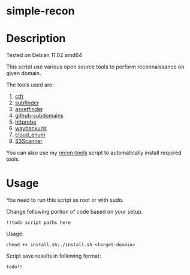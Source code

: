 # simple-recon

# Description

Tested on Debian 11.02 amd64

This script use various open source tools to perform reconnaissance on given domain.

The tools used are:

1) <a href="https://github.com/UnaPibaGeek/ctfr">ctfr</a>
2) <a href="https://github.com/projectdiscovery/subfinder">subfinder</a>
3) <a href="https://github.com/tomnomnom/assetfinder">assetfinder</a>
4) <a href="https://github.com/gwen001/github-subdomains">github-subdomains</a>
5) <a href="https://github.com/tomnomnom/httprobe">httprobe</a>
6) <a href="https://github.com/tomnomnom/waybackurls">waybackurls</a>
7) <a href="https://github.com/initstring/cloud_enum">cloud_enum</a>
8) <a href="https://github.com/sa7mon/S3Scanner">S3Scanner</a>

You can also use my <a href="https://github.com/alppekel/bugbounty-recon-tools">recon-tools</a> script to automatically install required tools.

# Usage

You need to run this script as root or with sudo.

Change following portion of code based on your setup.
```
!!todo script paths here
```

Usage:
```
chmod +x install.sh;./install.sh <target-domain>
```

Script save results in following format:
```
todo!!
```

